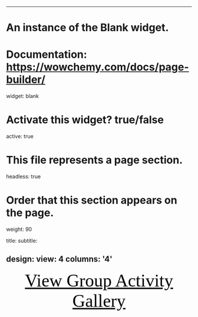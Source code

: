 
---
# An instance of the Blank widget.
# Documentation: https://wowchemy.com/docs/page-builder/
widget: blank

# Activate this widget? true/false
active: true

# This file represents a page section.
headless: true

# Order that this section appears on the page.
weight: 90

title: 
subtitle:


design:
  view: 4
  columns: '4'
---





<a href="../gallery/"><div align='center' ><font size='70'><font color="Black"><div style="font-family:Times New Roman;">View Group Activity Gallery</div></font><font color="red"></div></a>
</br>


